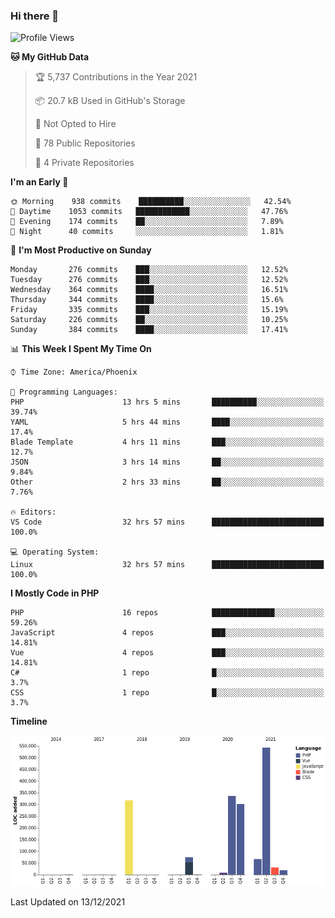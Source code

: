 ### Hi there 👋

<!--START_SECTION:waka-->
![Profile Views](http://img.shields.io/badge/Profile%20Views-7-blue)

**🐱 My GitHub Data** 

> 🏆 5,737 Contributions in the Year 2021
 > 
> 📦 20.7 kB Used in GitHub's Storage 
 > 
> 🚫 Not Opted to Hire
 > 
> 📜 78 Public Repositories 
 > 
> 🔑 4 Private Repositories  
 > 
**I'm an Early 🐤** 

```text
🌞 Morning    938 commits    ██████████░░░░░░░░░░░░░░░   42.54% 
🌆 Daytime    1053 commits   ████████████░░░░░░░░░░░░░   47.76% 
🌃 Evening    174 commits    ██░░░░░░░░░░░░░░░░░░░░░░░   7.89% 
🌙 Night      40 commits     ░░░░░░░░░░░░░░░░░░░░░░░░░   1.81%

```
📅 **I'm Most Productive on Sunday** 

```text
Monday       276 commits    ███░░░░░░░░░░░░░░░░░░░░░░   12.52% 
Tuesday      276 commits    ███░░░░░░░░░░░░░░░░░░░░░░   12.52% 
Wednesday    364 commits    ████░░░░░░░░░░░░░░░░░░░░░   16.51% 
Thursday     344 commits    ████░░░░░░░░░░░░░░░░░░░░░   15.6% 
Friday       335 commits    ███░░░░░░░░░░░░░░░░░░░░░░   15.19% 
Saturday     226 commits    ██░░░░░░░░░░░░░░░░░░░░░░░   10.25% 
Sunday       384 commits    ████░░░░░░░░░░░░░░░░░░░░░   17.41%

```


📊 **This Week I Spent My Time On** 

```text
⌚︎ Time Zone: America/Phoenix

💬 Programming Languages: 
PHP                      13 hrs 5 mins       ██████████░░░░░░░░░░░░░░░   39.74% 
YAML                     5 hrs 44 mins       ████░░░░░░░░░░░░░░░░░░░░░   17.4% 
Blade Template           4 hrs 11 mins       ███░░░░░░░░░░░░░░░░░░░░░░   12.7% 
JSON                     3 hrs 14 mins       ██░░░░░░░░░░░░░░░░░░░░░░░   9.84% 
Other                    2 hrs 33 mins       ██░░░░░░░░░░░░░░░░░░░░░░░   7.76%

🔥 Editors: 
VS Code                  32 hrs 57 mins      █████████████████████████   100.0%

💻 Operating System: 
Linux                    32 hrs 57 mins      █████████████████████████   100.0%

```

**I Mostly Code in PHP** 

```text
PHP                      16 repos            ██████████████░░░░░░░░░░░   59.26% 
JavaScript               4 repos             ███░░░░░░░░░░░░░░░░░░░░░░   14.81% 
Vue                      4 repos             ███░░░░░░░░░░░░░░░░░░░░░░   14.81% 
C#                       1 repo              █░░░░░░░░░░░░░░░░░░░░░░░░   3.7% 
CSS                      1 repo              █░░░░░░░░░░░░░░░░░░░░░░░░   3.7%

```


**Timeline**

![Chart not found](https://raw.githubusercontent.com/mikebronner/mikebronner/master/charts/bar_graph.png) 


 Last Updated on 13/12/2021
<!--END_SECTION:waka-->

<!--
**mikebronner/mikebronner** is a ✨ _special_ ✨ repository because its `README.md` (this file) appears on your GitHub profile.

Here are some ideas to get you started:

- 🔭 I’m currently working on ...
- 🌱 I’m currently learning ...
- 👯 I’m looking to collaborate on ...
- 🤔 I’m looking for help with ...
- 💬 Ask me about ...
- 📫 How to reach me: ...
- 😄 Pronouns: ...
- ⚡ Fun fact: ...
-->
